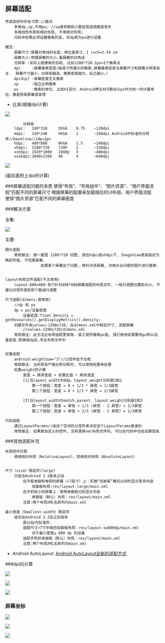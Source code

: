 ## 屏幕适配 ##
	养成良好的开发习惯://面试
		多用dp,sp,不用px; //sp是奇数和小数容易造成精度丢失
		多用线性布局和相对布局, 不用绝对布局; 
		代码中如果必须设置像素的话, 将dp转为px进行设置
	
	概念:
		屏幕尺寸:屏幕对角线的长度，单位是英寸，1 inch=2.54 cm
		屏幕大小:物理屏幕的大小,看屏幕的对角线
		分辨率	:实际上是像素的总和, 比如1280*720.1px=1个像素点
		dpi		:屏幕像素密度(每英寸所展示的像素,屏幕像素密度与屏幕尺寸和屏幕分辨率有关.	屏幕尺寸越小、分辨率越高，像素密度越大，反之越小。)
		dp(dip) :屏幕密度无关像素	
		sp		:独立比例像素
		px		:像素的单位.	比如UI设计、Android原生API都会以px作为统一的计量单位，像是获取屏幕宽高等


- 比率(根据dpi计算)

![](./image/dp和px的转换.jpg)

			分辨率			
		ldpi:	240*320  	QVGA	0.75	~120dpi
		mdpi: 	320*240	 	HVGA 	1		~160dpi	Android中标准的分辨率//baseline//1dp=1px
		hdpi: 	480*800 	WVGA 	1.5		~240dpi
		xhdpi: 	1280*720	720P 	2		~320dpi
		xxhdpi: 1920*1080 	1080p 	3		~480dpi
		xxxhdpi:3840×2160	4K		4		~640dpi

![](./image/屏幕适配图.png)

(最后面附上dpi的计算)



###屏幕适配问题的本质
	使得“布局”、“布局组件”、“图片资源”、“用户界面流程”匹配不同的屏幕尺寸 
		根据屏幕的配置来加载相应的UI布局、用户界面流程	
	使得“图片资源”匹配不同的屏幕密度

###解决方案

全集:

![](./image/屏幕适配解决方案.png)

主要:

	图片适配
		常规做法: 做一套图 1280*720 切图, 放在hdpi或xhdpi下, ImageView宽高指定为确定的值, 不包裹屏幕. 
					如果某个屏幕出了问题, 再针对该屏幕, 对相关出问题的图片进行替换.
	

	layout布局文件适配(不太常用)
		layout-800x480:专门针对480*800屏幕适配的布局文件, 一般只调整位置和大小, 不建议对控件类型和个数进行调整

	尺寸适配(dimens,很常用)
		//dp 和 px
		dp = px/设备密度
			设备密度:float density = getResources().getDisplayMetrics().density;
		创建文件夹values-1280x720, 在dimens.xml中制定尺寸, 适配屏幕
			//values-1280x720/dimens.xml
		常规做法: 此方法比布局适配更常用. 美工提供像素px值, 我们使用前需要用px除以设备密度,转换成dp后,写在布局文件中


	权重适配
		android:weightSum="3"//父控件给予总和
		常规做法: 当布局有严格比例分配时, 可以使用权重来处理
		权重weight的计算
			宽度 = 原来宽度 + 权重比值 * 剩余宽度
			[1]当layout_width为0dp，layout_weight分别是1和2
				第一个按钮：宽度 = 0 + 1/3 * 屏宽 = 1/3屏宽
				第二个按钮：宽度 = 0 + 2/3 * 屏宽 = 2/3屏宽
	
			[2]当layout_width为match_parent, layout_weight分别是1和2
				第一个按钮：宽度 = 屏宽 + 1/3 (屏宽 - 2 屏宽) = 2/3屏宽
				第二个按钮：宽度 = 屏宽 + 2/3 (屏宽 - 2 屏宽) = 1/3屏宽
	 
	代码适配
		通过LayoutParams//由这个空间的父控件来决定这个LayoutParams是谁的
		常规做法: 如果是自定义的控件, 没有使用xml布局文件时, 可以在代码中动态设置宽高



###其他适配补充

	布局控件匹配
		使用相对布局（RelativeLayout），禁用绝对布局（AbsoluteLayout）


	尺寸（size）限定符(large)
		只适合Android 3.2版本之前
			在平板电脑和电视的屏幕（>7英寸）上：实施“双面板”模式以同时显示更多内容
				双面板布局:res/layout-large/main.xml
			在手机较小的屏幕上：使用单面板分别显示内容
				单面板（默认）布局：res/layout/main.xml
			注意:两个布局XML名称均为main.xml
	
	最小宽度（Smallest-width）限定符
		适合在Android 3.2及之后版本
			是以dp为标准的.
			适配尺寸>7寸平板的双面板布局：res/layout-sw600dp/main.xml
				对于最小宽度≥ 600 dp 的设备
			适配手机的单面板（默认）布局：res/layout/main.xml
			注意:两个布局XML名称均为main.xml



- Android AutoLayout:
  [Android AutoLayout全新的适配方式](http://blog.csdn.net/lmj623565791/article/details/49990941/)


###dpi的计算

![](./image/屏幕尺寸、分辨率、像素密度三者关系.jpg)

![](./image/dpi计算.png)

![](./image/api计算实战.png)


### 屏幕坐标

![](./image/Android坐标系统.png)

![](./image/屏幕各个区域的宽度大小.png)

![](./image/屏幕和控件区域.png)